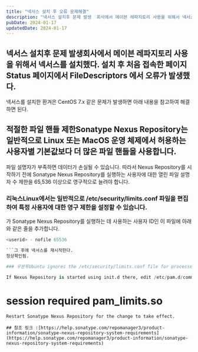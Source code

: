 ```yaml
---
title: "넥서스 설치 후 오류 문제해결"
description: "넥서스 설치후 문제 발생  회사에서 메이븐 레파지토리 사용을 위해서 넥서스를 설치했다. 설치 후 처음 접속한 페이지 Status 페이지에서 FileDescriptors 에서 오류가 발생했다.  넥서스를 설치한 환겨은  CentOS 7.x  같은 문제가 발생하면 아래 내용을 참고하여 해결..."
pubDate: 2024-01-17
updatedDate: 2024-01-17
---
```


## 넥서스 설치후 문제 발생회사에서 메이븐 레파지토리 사용을 위해서 넥서스를 설치했다. 설치 후 처음 접속한 페이지 Status 페이지에서 FileDescriptors 에서 오류가 발생했다.

넥서스를 설치한 환겨은
CentOS 7.x
같은 문제가 발생하면 아래 내용을 참고하여 해결하면 된다.

## 적절한 파일 핸들 제한Sonatype Nexus Repository는 일반적으로 Linux 또는 MacOS 운영 체제에서 허용하는 사용자별 기본값보다 더 많은 파일 핸들을 사용합니다.

파일 설명자가 부족하면 데이터가 손실될 수 있습니다. 따라서 Nexus Repository를 시작하기 전에 Sonatype Nexus Repository를 실행하는 사용자에 대한 열린 파일 설명자 수 제한을 65,536 이상으로 영구적으로 늘려야 합니다.

### 리눅스Linux에서는 일반적으로 /etc/security/limits.conf 파일을 편집하여 특정 사용자에 대한 영구 제한을 설정할 수 있습니다.

<userid>가 Sonatype Nexus Repository를 실행하는 데 사용하는 사용자 ID인 이 파일에 아래와 같은 줄을 추가합니다.
```python
<userid> - nofile 65536

```그 후에 넥서스를 재시작한다.
정상확인됨.

### 우분투Ubuntu ignores the /etc/security/limits.conf file for processes started by init.d.

If Nexus Repository is started using init.d there, edit /etc/pam.d/common-session and uncomment the following line by removing the hash # and space at the beginning of the line:
```

# session    required   pam_limits.so

```For more information refer to your specific operating system documentation.
Restart Sonatype Nexus Repository for the change to take effect.

## 참조 링크 :[https://help.sonatype.com/repomanager3/product-information/sonatype-nexus-repository-system-requirements](https://help.sonatype.com/repomanager3/product-information/sonatype-nexus-repository-system-requirements)